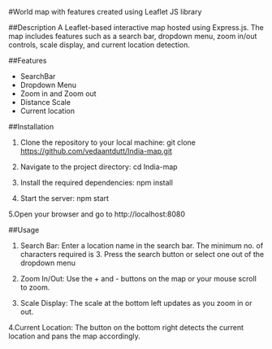 #World map with features created using Leaflet JS library


##Description
A Leaflet-based interactive map hosted using Express.js. The map includes features such as a search bar, dropdown menu, zoom in/out controls, scale display, and current location detection. 

##Features
- SearchBar
- Dropdown Menu
- Zoom in and Zoom out
- Distance Scale 
- Current location

##Installation
1. Clone the repository to your local machine:
git clone https://github.com/vedaantdutt/India-map.git

2. Navigate to the project directory:
cd India-map

3. Install the required dependencies:
npm install

4. Start the server:
npm start

5.Open your browser and go to
http://localhost:8080


##Usage
1. Search Bar: Enter a location name in the search bar. The minimum no. of characters required is 3. 
Press the search button or select one out of the dropdown menu

2. Zoom In/Out: Use the + and - buttons on the map or your mouse scroll to zoom.

3. Scale Display: The scale at the bottom left updates as you zoom in or out.

4.Current Location: The button on the bottom right detects the current location and pans the map accordingly.


